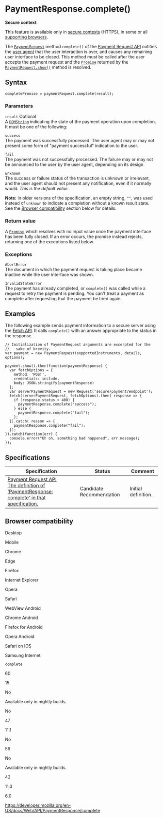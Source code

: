 # PaymentResponse.complete()

**Secure context**

This feature is available only in [secure contexts](https://developer.mozilla.org/en-US/docs/Web/Security/Secure_Contexts) (HTTPS), in some or all [supporting browsers](#browser_compatibility).

The [`PaymentRequest`](../paymentrequest) method `complete()` of the [Payment Request API](../payment_request_api) notifies the [user agent](https://developer.mozilla.org/en-US/docs/Glossary/User_agent) that the user interaction is over, and causes any remaining user interface to be closed. This method must be called after the user accepts the payment request and the [`Promise`](https://developer.mozilla.org/en-US/docs/Web/JavaScript/Reference/Global_Objects/Promise) returned by the [`PaymentRequest.show()`](../paymentrequest/show) method is resolved.

## Syntax

    completePromise = paymentRequest.complete(result);

### Parameters

`result` <span class="badge inline optional">Optional</span>  
A [`DOMString`](../domstring) indicating the state of the payment operation upon completion. It must be one of the following:

`success`  
The payment was successfully processed. The user agent may or may not present some form of "payment successful" indication to the user.

`fail`  
The payment was not successfully processed. The failure may or may not be announced to the user by the user agent, depending on its design.

`unknown`  
The success or failure status of the transaction is unknown or irrelevant, and the user agent should not present any notification, even if it normally would. _This is the default value._

**Note:** In older versions of the specification, an empty string, `""`, was used instead of `unknown` to indicate a completion without a known result state. See the [Browser compatibility](#browser_compatibility) section below for details.

### Return value

A [`Promise`](https://developer.mozilla.org/en-US/docs/Web/JavaScript/Reference/Global_Objects/Promise) which resolves with no input value once the payment interface has been fully closed. If an error occurs, the promise instead rejects, returning one of the exceptions listed below.

### Exceptions

`AbortError`  
The document in which the payment request is taking place became inactive while the user interface was shown.

`InvalidStateError`  
The payment has already completed, or `complete()` was called while a request to retry the payment is pending. You can't treat a payment as complete after requesting that the payment be tried again.

## Examples

The following example sends payment information to a secure server using the [Fetch API](../fetch_api). It calls `complete()` with an answer appropriate to the status in the response.

    // Initialization of PaymentRequest arguments are excerpted for the
    //   sake of brevity.
    var payment = new PaymentRequest(supportedInstruments, details, options);

    payment.show().then(function(paymentResponse) {
      var fetchOptions = {
        method: 'POST',
        credentials: include,
        body: JSON.stringify(paymentResponse)
      };
      var serverPaymentRequest = new Request('secure/payment/endpoint');
      fetch(serverPaymentRequest, fetchOptions).then( response => {
        if (response.status < 400) {
          paymentResponse.complete("success");
        } else {
          paymentResponse.complete("fail");
        };
      }).catch( reason => {
        paymentResponse.complete("fail");
      });
    }).catch(function(err) {
      console.error("Uh oh, something bad happened", err.message);
    });

## Specifications

<table><thead><tr class="header"><th>Specification</th><th>Status</th><th>Comment</th></tr></thead><tbody><tr class="odd"><td><a href="https://w3c.github.io/payment-request/#dom-paymentresponse-complete">Payment Request API<br />
<span class="small">The definition of 'PaymentResponse: complete' in that specification.</span></a></td><td><span class="spec-cr">Candidate Recommendation</span></td><td>Initial definition.</td></tr></tbody></table>

## Browser compatibility

Desktop

Mobile

Chrome

Edge

Firefox

Internet Explorer

Opera

Safari

WebView Android

Chrome Android

Firefox for Android

Opera Android

Safari on IOS

Samsung Internet

`complete`

60

15

No

Available only in nightly builds.

No

47

11.1

No

56

No

Available only in nightly builds.

43

11.3

6.0

<a href="https://developer.mozilla.org/en-US/docs/Web/API/PaymentResponse/complete" class="_attribution-link">https://developer.mozilla.org/en-US/docs/Web/API/PaymentResponse/complete</a>
